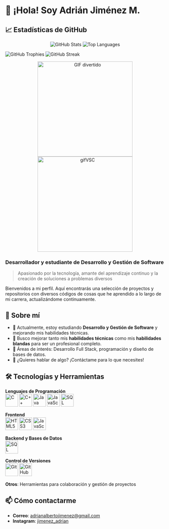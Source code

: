 # 👋 ¡Hola! Soy Adrián Jiménez M.

## 📈 Estadísticas de GitHub

<p align="center">
 <img src="https://github-readme-stats.vercel.app/api?username=Hunter2801a&show_icons=true&theme=radical&cache_seconds=1800" alt="GitHub Stats" />
<img src="https://github-readme-stats.vercel.app/api/top-langs/?username=Hunter2801a&layout=compact&theme=radical&cache_seconds=1800" alt="Top Languages" />

</p>

![GitHub Trophies](https://github-profile-trophy.vercel.app/?username=Hunter2801a&theme=radical)
![GitHub Streak](https://github-readme-streak-stats.herokuapp.com/?user=Hunter2801a&theme=radical)


<p align="center">
<img src="https://media0.giphy.com/media/v1.Y2lkPTc5MGI3NjExZXluNGE5cWJ6dWltenpkaG96aWZlcjYzNTZoYzk0cnAzemllaTV1dyZlcD12MV9pbnRlcm5hbF9naWZfYnlfaWQmY3Q9Zw/du3J3cXyzhj75IOgvA/giphy.webp" width="300" alt="GIF divertido"/>
<img src="https://media3.giphy.com/media/v1.Y2lkPTc5MGI3NjExa3ZmejZveWFqZjZ5NTluajN3ajc3Nm41cHR1cTI5OGZpanQxYmRjZCZlcD12MV9pbnRlcm5hbF9naWZfYnlfaWQmY3Q9Zw/SS8CV2rQdlYNLtBCiF/giphy.webp" width="300" alt="gifVSC" />


</p>




### Desarrollador y estudiante de Desarrollo y Gestión de Software
> Apasionado por la tecnología, amante del aprendizaje continuo y la creación de soluciones a problemas diversos

Bienvenidos a mi perfil. Aquí encontrarás una selección de proyectos y repositorios con diversos códigos de cosas que he aprendido a lo largo de mi carrera, actualizándome continuamente.

## 🚀 Sobre mí

- 🌱 Actualmente, estoy estudiando **Desarrollo y Gestión de Software** y mejorando mis habilidades técnicas.
- 💼 Busco mejorar tanto mis **habilidades técnicas** como mis **habilidades blandas** para ser un profesional completo.
- 🎯 Áreas de interés: Desarrollo Full Stack, programación y diseño de bases de datos.
- 💬 ¿Quieres hablar de algo? ¡Contáctame para lo que necesites!

## 🛠️ Tecnologías y Herramientas

**Lenguajes de Programación**  
<img src="https://cdn.jsdelivr.net/gh/devicons/devicon/icons/c/c-original.svg" width="40" height="40" alt="C"/> 
<img src="https://cdn.jsdelivr.net/gh/devicons/devicon/icons/cplusplus/cplusplus-original.svg" width="40" height="40" alt="C++"/>
<img src="https://cdn.jsdelivr.net/gh/devicons/devicon/icons/java/java-original.svg" width="40" height="40" alt="Java"/>
<img src="https://cdn.jsdelivr.net/gh/devicons/devicon/icons/javascript/javascript-original.svg" width="40" height="40" alt="JavaScript"/>
<img src="https://cdn.jsdelivr.net/gh/devicons/devicon/icons/mysql/mysql-original.svg" width="40" height="40" alt="SQL"/>

**Frontend**  
<img src="https://cdn.jsdelivr.net/gh/devicons/devicon/icons/html5/html5-original.svg" width="40" height="40" alt="HTML5"/>
<img src="https://cdn.jsdelivr.net/gh/devicons/devicon/icons/css3/css3-original.svg" width="40" height="40" alt="CSS3"/>
<img src="https://cdn.jsdelivr.net/gh/devicons/devicon/icons/javascript/javascript-original.svg" width="40" height="40" alt="JavaScript"/>

**Backend y Bases de Datos**  
<img src="https://cdn.jsdelivr.net/gh/devicons/devicon/icons/mysql/mysql-original.svg" width="40" height="40" alt="SQL"/>

**Control de Versiones**  
<img src="https://cdn.jsdelivr.net/gh/devicons/devicon/icons/git/git-original.svg" width="40" height="40" alt="Git"/>
<img src="https://cdn.jsdelivr.net/gh/devicons/devicon/icons/github/github-original.svg" width="40" height="40" alt="GitHub"/>

**Otros**: Herramientas para colaboración y gestión de proyectos

## 📫 Cómo contactarme

- **Correo**: [adrianalbertojimenez@gmail.com](mailto:adrianalbertojimenez@gmail.com)
- **Instagram**: [jimenez_adrian](https://www.instagram.com/jimenez_adrian/)

